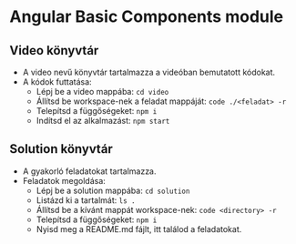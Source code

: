 # Angular Basic Components module

## Video könyvtár
- A video nevű könyvtár tartalmazza a videóban bemutatott kódokat.
- A kódok futtatása:
  - Lépj be a video mappába: `cd video`
  - Állítsd be workspace-nek a feladat mappáját: `code ./<feladat> -r`
  - Telepítsd a függőségeket: `npm i`
  - Indítsd el az alkalmazást: `npm start`

## Solution könyvtár
- A gyakorló feladatokat tartalmazza.
- Feladatok megoldása:
  - Lépj be a solution mappába: `cd solution`
  - Listázd ki a tartalmát: `ls .`
  - Állítsd be a kívánt mappát workspace-nek: `code <directory> -r`
  - Telepítsd a függőségeket: `npm i`
  - Nyisd meg a README.md fájlt, itt találod a feladatokat.

